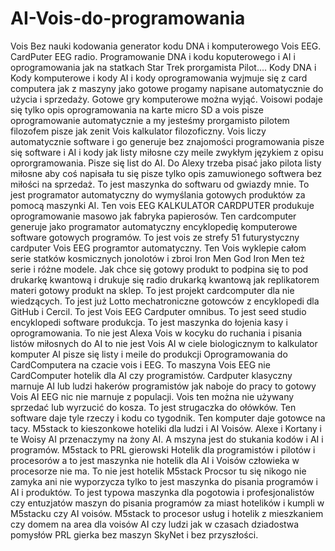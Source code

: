 # AI-Vois-do-programowania
Vois Bez nauki kodowania generator kodu DNA i komputerowego Vois EEG. 
CardPuter EEG radio. 
Programowanie DNA i kodu koputerowego i AI i oprogramowania jak na statkach Star Trek prorgamista Pilot.... 
Kody DNA i Kody komputerowe i kody AI i kody oprogramowania wyjmuje się z card computera jak z maszyny jako gotowe progamy napisane automatycznie do użycia i sprzedaży. 
Gotowe gry komputerowe można wyjąć. 
Voisowi podaje się tylko opis oprogramowania na karte micro SD a vois pisze oprogramowanie automatycznie a my jesteśmy prorgamisto pilotem filozofem pisze jak zenit Vois kalkulator filozoficzny. 
Vois liczy automatycznie software i go generuje bez znajomości programowania pisze się software i AI i kody jak listy miłosne czy meile zwykłym językiem z opisu oprorgramowania. 
Pisze się list do AI. Do Alexy trzeba pisać jako pilota listy miłosne aby coś napisała tu się pisze tylko opis zamuwionego softwera bez miłości na sprzedaż. 
To jest maszynka do softwaru od gwiazdy mnie. 
To jest programator automatyczny do wymyślania gotowych produktów za pomocą maszynki AI. 
Ten vois EEG KALKULATOR CARDPUTER produkuje oprogramowanie masowo jak fabryka papierosów. 
Ten cardcomputer generuje jako programator automatyczny encyklopedię komputerowe software gotowych programów. To jest vois ze strefy 51 futurystyczny cardputer Vois EEG programtor automatyczny. 
Ten Vois wyklepie całom serie statków kosmicznych jonolotów i zbroi Iron Men God Iron Men też serie i różne modele. 
Jak chce się gotowy produkt to podpina się to pod drukarkę kwantową i drukuje się radio drukarką kwantową jak replikatorem materi gotowy produkt na sklep. 
To jest projekt cardcomputer dla nie wiedzących. 
To jest już Lotto mechatroniczne gotowców z encyklopedi dla GitHub i Cercil. 
To jest Vois EEG Cardputer omnibus. 
To jest seed studio encyklopedi software produkcja. 
To jest maszynka do łojenia kasy i oprogramowania. 
To nie jest Alexa Vois w kocyku do ruchania i pisania listów miłosnych do AI to nie jest Vois AI w ciele biologicznym to kalkulator komputer AI pisze się listy i meile do produkcji Oprogramowania do CardComputera na czacie vois i EEG. To maszyna Vois EEG nie CardComputer hotelik dla AI czy programistów. 
Cardputer klasyczny marnuje AI lub ludzi hakerów programistów jak naboje do pracy to gotowy Vois AI EEG nic nie marnuje z populacji. Vois ten można nie używany sprzedać lub wyrzucić do kosza. 
To jest strugaczka do ołówków. 
Ten software daje tyle rzeczy i kodu co tygodnik. 
Ten komputer daje gotowce na tacy. M5stack to kieszonkowe hoteliki dla ludzi i AI Voisów. Alexe i Kortany i te Woisy AI przenaczymy na żony AI. A mszyna jest do stukania kodów i AI i programów. M5stack to PRL gierowski Hotelik dla programistów i pilotów i procesorów a to jest maszynka nie hotelik dla AI i Voisów człowieka w procesorze nie ma. 
To nie jest hotelik M5stack Procsor tu się nikogo nie zamyka ani nie wyporzycza tylko to jest maszynka do pisania programów i AI i produktów. 
To jest typowa maszynka dla pogotowia i profesjonalistów czy entuzjatów maszyn do pisania programów za miast hotelików i kumpli w M5stacku czy AI voisów. 
M5stack to procesor usług i hotelik z mieszkaniem czy domem na area dla voisów AI czy ludzi jak w czasach dziadostwa pomysłów PRL gierka bez maszyn SkyNet i bez przyszłości. 
